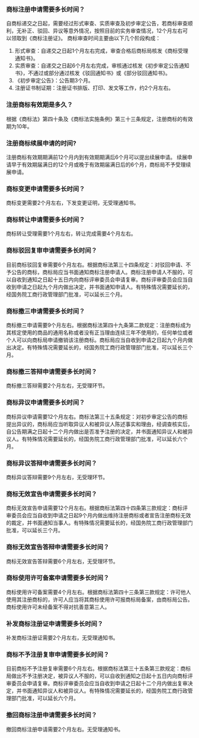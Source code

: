 ### 商标注册申请需要多长时间？
自商标递交之日起，需要经过形式审查、实质审查及初步审定公告，若商标审查顺利，无补正、驳回、异议等意外情况，按照目前的实务审查情况，12个月左右可以领取到《商标注册证》。
商标审查时间主要由以下几个阶段构成：
1. 形式审查：自递交之日起1个月左右完成，审查合格后商标局核发《商标受理通知书》。
2. 实质审查：自递交之日起6个月左右完成，审核通过核发《初步审定公告通知书》，不通过或部分通过核发《驳回通知书》或《部分驳回通知书》。
3. 《初步审定公告》：公告期3个月。
4. 注册证书制证期：注册证书排版、打印、发文等工作，约2个月左右。 

### 注册商标有效期是多久？
根据《商标法》第四十条及《商标法实施条例》第三十三条规定，注册商标的有效期为10年。

### 注册商标续展申请的时间?
注册商标有效期期满前12个月内到有效期期满后6个月可以提出续展申请。
续展申请早于有效期届满日的12个月或晚于有效期届满日后的6个月，商标局不予受理续展申请。

### 商标变更申请需要多长时间？
商标变更需要2个月左右，下发变更证明，无受理通知书。

### 商标转让申请需要多长时间？
商标转让受理需要1个月左右，转让完成需要4个月左右。

### 商标驳回复审申请需要多长时间？
目前商标驳回复审需要6个月左右。根据商标法第三十四条规定：对驳回申请、不予公告的商标，商标局应当书面通知商标注册申请人。商标注册申请人不服的，可以自收到通知之日起十五日内向商标评审委员会申请复审。商标评审委员会应当自收到申请之日起九个月内做出决定，并书面通知申请人。有特殊情况需要延长的，经国务院工商行政管理部门批准，可以延长三个月。

### 商标撤三申请需要多长时间？
商标撤三申请需要9个月左右。根据商标法第四十九条第二款规定：注册商标成为其核定使用的商品的通用名称或者没有正当理由连续三年不使用的，任何单位或者个人可以向商标局申请撤销该注册商标。商标局应当自收到申请之日起九个月内做出决定。有特殊情况需要延长的，经国务院工商行政管理部门批准，可以延长三个月。

### 商标撤三答辩申请需要多长时间？
商标撤三答辩需要2个月左右，无受理环节。

### 商标异议申请需要多长时间？
商标异议申请需要12个月左右。商标法第三十五条规定：对初步审定公告的商标提出异议的，商标局应当听取异议人和被异议人陈述事实和理由，经调查核实后，自公告期满之日起十二个月内做出是否准予注册的决定，并书面通知异议人和被异议人。有特殊情况需要延长的，经国务院工商行政管理部门批准，可以延长六个月。

### 商标异议答辩申请需要多长时间？
商标异议答辩需要9个月左右，无受理环节。

### 商标无效宣告申请需要多长时间？
商标无效宣告申请需要12个月左右。根据商标法第四十四条第三款规定：商标评审委员会应当自收到申请之日起9个月内做出维持注册商标或者宣告注册商标无效的裁定，并书面通知当事人。有特殊情况需要延长的，经国务院工商行政管理部门批准，可以延长三个月。

### 商标无效宣告答辩申请需要多长时间？
商标无效宣告答辩需要6个月左右，无受理环节。

### 商标使用许可备案申请需要多长时间？
商标使用许可备案需要4个月左右。根据商标法第四十三条第三款规定：许可他人使用其注册商标的，许可人应当将其商标使用许可报商标局备案，由商标局公告。商标使用许可未经备案不得对抗善意第三人。

### 补发商标注册证申请需要多长时间？
补发商标注册证需要2个月左右，无受理通知书。

### 商标不予注册复审申请需要多长时间？
目前商标不予注册复审需要6个月左右。根据商标法第三十五条第三款规定：商标局做出不予注册决定，被异议人不服的，可以自收到通知之日起十五日内向商标评审委员会申请复审。商标评审委员会应当自收到申请之日起十二个月内做出复审决定，并书面通知异议人和被异议人。有特殊情况需要延长的，经国务院工商行政管理部门批准，可以延长六个月。

### 撤回商标注册申请需要多长时间？
撤回商标注册申请需要2个月左右。无受理通知书。



